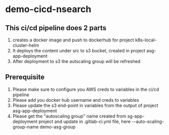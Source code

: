 # demo-cicd-nsearch

## This ci/cd pipeline does 2 parts 
 1. creates a docker image and push to dockerhub for project k8s-local-cluster-helm  
 2. It deploys the content under src to s3 bucket, created in project asg-app-deployment 
 3. After deployment to s3 the autscaling group will be refreshed 

## Prerequisite
 1. Please make sure to configure you AWS creds to variables in the ci/cd pipeline
 2. Please add you docker hub username and creds to variables
 3. Please update the s3 end-point in variables from the output of project asg-app-deployment
 4. Please get the "autoscaling group" name created from sg-app-deployment project and update in .gitlab-ci.yml file, here
    --auto-scaling-group-name demo-asg-group


